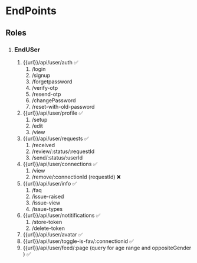 # EndPoints

## Roles

1. ### EndUSer
   1. {{url}}/api/user/auth ✅
      1. /login
      2. /signup
      3. /forgetpassword
      4. /verify-otp
      5. /resend-otp
      6. /changePassword
      7. /reset-with-old-password
   2. {{url}}/api/user/profile ✅
      1. /setup
      2. /edit
      3. /view
   3. {{url}}/api/user/requests ✅
      1. /received
      2. /review/:status/:requestId
      3. /send/:status/:userId
   4. {{url}}/api/user/connections ✅
      1. /view
      2. /remove/:connectionId (requestId) ❌
   5. {{url}}/api/user/info ✅
      1. /faq
      2. /issue-raised
      3. /issue-view
      4. /issue-types
   6. {{url}}/api/user/notitifications ✅
      1. /store-token
      2. /delete-token
   7. {{url}}/api/user/avatar ✅
   8. {{url}}/api/user/toggle-is-fav/:connectionid ✅
   9. {{url}}/api/user/feed/:page (query for age range and oppositeGender ) ✅
